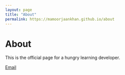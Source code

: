 ```yaml
---
layout: page
title: "About"
permalink: https://mamoorjaankhan.github.io/about
---
```


# About

This is the official page for a hungry learning developer.

[Email](mailto:mamoorjaankhan@gmail.com)
